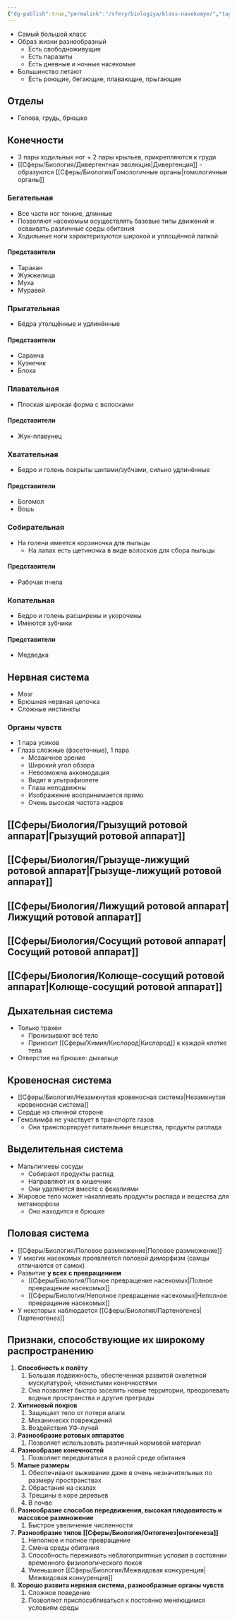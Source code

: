 ```yaml
---
{"dg-publish":true,"permalink":"/sfery/biologiya/klass-nasekomye/","tags":["Зоология"]}
---
```


- Самый большой класс
- Образ жизни разнообразный
	- Есть свободноживущие 
	- Есть паразиты
	- Есть дневные и ночные насекомые
- Большинство летают
	- Есть роющие, бегающие, плавающие, прыгающие 
## Отделы
- Голова, грудь, брюшко
## Конечности
- 3 пары ходильных ног + 2 пары крыльев, прикрепляются к груди
- [[Сферы/Биология/Дивергентная эволюция\|Дивергенция]] - образуются [[Сферы/Биология/Гомологичные органы\|гомологичные органы]]
### Бегательная
- Все части ног тонкие, длинные
- Позволяют насекомым осуществлять базовые типы движений и осваивать различные среды обитания
- Ходильные ноги характеризуются широкой и уплощённой лапкой
#### Представители 
- Таракан
- Жужжелица
- Муха
- Муравей
### Прыгательная
- Бёдра утолщённые и удлинённые
#### Представители
- Саранча 
- Кузнечик
- Блоха
### Плавательная 
- Плоская широкая форма с волосками
#### Представители
- Жук-плавунец
### Хватательная 
- Бедро и голень покрыты шипами/зубчами, сильно удлинённые
#### Представители
- Богомол 
- Вошь
### Собирательная 
- На голени имеется корзиночка для пыльцы
	- На лапах есть щетиночка в виде волосков для сбора пыльцы
#### Представители
- Рабочая пчела
### Копательная 
- Бедро и голень расширены и укорочены
- Имеются зубчики
#### Представители
- Медведка
## Нервная система
- Мозг
- Брюшная нервная цепочка 
- Сложные инстинкты 
### Органы чувств
- 1 пара усиков
- Глаза сложные (фасеточные), 1 пара
	- Мозаичное зрение
	- Широкий угол обзора
	- Невозможна аккомодация
	- Видят в ультрафиолете 
	- Глаза неподвижны 
	- Изображение воспринимается прямо 
	- Очень высокая частота кадров
## [[Сферы/Биология/Грызущий ротовой аппарат\|Грызущий ротовой аппарат]] 
## [[Сферы/Биология/Грызуще-лижущий ротовой аппарат\|Грызуще-лижущий ротовой аппарат]] 
## [[Сферы/Биология/Лижущий ротовой аппарат\|Лижущий ротовой аппарат]] 
## [[Сферы/Биология/Сосущий ротовой аппарат\|Сосущий ротовой аппарат]] 
## [[Сферы/Биология/Колюще-сосущий ротовой аппарат\|Колюще-сосущий ротовой аппарат]] 
## Дыхательная система
- Только трахеи
	- Пронизывают всё тело
	- Приносит [[Сферы/Химия/Кислород\|Кислород]] к каждой клетке тела
- Отверстие на брюшке: дыхальце
## Кровеносная система
- [[Сферы/Биология/Незамкнутая кровеносная система\|Незамкнутая кровеносная система]] 
- Сердце на спинной стороне 
- Гемолимфа не участвует в транспорте газов
	- Она транспортирует питательные вещества, продукты распада
## Выделительная система
- Мальпигиевы сосуды
	- Собирают продукты распад
	- Направляют их в кишечник
	- Они удаляются вместе с фекалиями
- Жировое тело может накапливать продукты распада и вещества для метаморфоза
	- Оно находится в брюшке
## Половая система
- [[Сферы/Биология/Половое размножение\|Половое размножение]]
- У многих насекомых проявляется половой диморфизм (самцы отличаются от самок)
- Развитие **у всех с превращением**
	- [[Сферы/Биология/Полное превращение насекомых\|Полное превращение насекомых]]
	- [[Сферы/Биология/Неполное превращение насекомых\|Неполное превращение насекомых]]
- У некоторых наблюдается [[Сферы/Биология/Партеногенез\|Партеногенез]] 
## Признаки, способствующие их широкому распространению 
1. **Способность к полёту**
	1. Большая подвижность, обеспеченная развитой скелетной мускулатурой, членистыми конечностями
	2. Она позволяет быстро заселять новые территории, преодолевать водные пространства и другие преграды 
2. **Хитиновый покров**
	1. Защищает тело от потери влаги
	2. Механическх повреждений
	3. Воздействия УФ-лучей
3. **Разнообразие ротовых аппаратов**
	1. Позволяет использовать различный кормовой материал
4. **Разнообразие конечностей**
	1. Позволяет передвигаться в разной среде обитания 
5. **Малые размеры**
	1. Обеспечивают выживание даже в очень незначительных по размеру пространствах
	2. Обрастания на скалах
	3. Трещины в коре деревьев
	4. В почве 
6. **Разнообразие способов передвижения, высокая плодовитость и массовое размножение**
	1. Быстрое увеличение численности 
7. **Разнообразие типов [[Сферы/Биология/Онтогенез\|онтогенеза]]**
	1. Неполное и полное превращение
	2. Смена среды обитания
	3. Способность переживать неблагоприятные условия в состоянии временного физиологического покоя 
	4. Уменьшают [[Сферы/Биология/Межвидовая конкуренция\|Межвидовая конкуренция]]
8. **Хорошо развита нервная система, разнообразные органы чувств**
	1. Сложное поведение 
	2. Позволяют приспосабливаться к постоянно меняющимся условиям среды 

